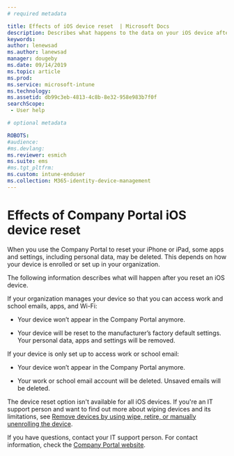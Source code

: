 ```yaml
---
# required metadata

title: Effects of iOS device reset  | Microsoft Docs
description: Describes what happens to the data on your iOS device after you reset it in the Intune Company Portal. 
keywords:
author: lenewsad
ms.author: lanewsad
manager: dougeby
ms.date: 09/14/2019
ms.topic: article
ms.prod:
ms.service: microsoft-intune
ms.technology:
ms.assetid: db99c3eb-4813-4c8b-8e32-958e983b7f0f
searchScope:
 - User help

# optional metadata

ROBOTS:  
#audience:
#ms.devlang:
ms.reviewer: esmich
ms.suite: ems
#ms.tgt_pltfrm:
ms.custom: intune-enduser
ms.collection: M365-identity-device-management
---
```



# Effects of Company Portal iOS device reset 

When you use the Company Portal to reset your iPhone or iPad, some apps and settings, including personal data, may be deleted. This depends on how your device is enrolled or set up in your organization. 

The following information describes what will happen after you reset an iOS device. 

If your organization manages your device so that you can access work and school emails, apps, and Wi-Fi:

- Your device won’t appear in the Company Portal anymore.  

- Your device will be reset to the manufacturer’s factory default settings. Your personal data, apps and settings will be removed.

If your device is only set up to access work or school email:

- Your device won’t appear in the Company Portal anymore.  

- Your work or school email account will be deleted. Unsaved emails will be deleted.  

The device reset option isn't available for all iOS devices. If you're an IT support person and want to find out more about wiping devices and its limitations, see [Remove devices by using wipe, retire, or manually unenrolling the device](https://docs.microsoft.com/intune/devices-wipe).  

If you have questions, contact your IT support person. For contact information, check the [Company Portal website](https://go.microsoft.com/fwlink/?linkid=2010980).

